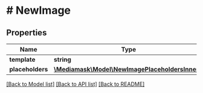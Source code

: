 # # NewImage

## Properties

Name | Type | Description | Notes
------------ | ------------- | ------------- | -------------
**template** | **string** |  |
**placeholders** | [**\Mediamask\Model\NewImagePlaceholdersInner[]**](NewImagePlaceholdersInner.md) |  | [optional]

[[Back to Model list]](../../README.md#models) [[Back to API list]](../../README.md#endpoints) [[Back to README]](../../README.md)
